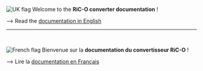 
![UK flag](https://github.com/madebybowtie/FlagKit/raw/master/Assets/PNG/GB.png) Welcome to the **RiC-O converter documentation** !

--> Read the [documentation in English](en)


----
<br />

![French flag](https://github.com/madebybowtie/FlagKit/raw/master/Assets/PNG/FR.png) Bienvenue sur la **documentation du convertisseur RiC-O** !

--> Lire la [documentation en Français](fr)